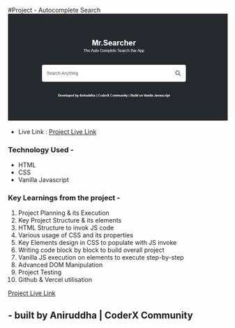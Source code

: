 #Project - Autocomplete Search
![Project-Image](/proj-img.jpg)
- Live Link : [Project Live Link](https://autocomplete-search-app-vanilla-js.vercel.app/)

### Technology Used -

- HTML
- CSS
- Vanilla Javascript

### Key Learnings from the project -

1. Project Planning & its Execution
2. Key Project Structure & its elements
3. HTML Structure to invok JS code
4. Various usage of CSS and its properties
5. Key Elements design in CSS to populate with JS invoke
6. Writing code block by block to build overall project
7. Vanilla JS execution on elements to execute step-by-step
8. Advanced DOM Manipulation
9. Project Testing
10. Github & Vercel utilisation

[Project Live Link](https://autocomplete-search-app-vanilla-js.vercel.app/)

## - built by Aniruddha | CoderX Community
